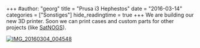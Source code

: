 +++
#author: "georg"
title = "Prusa i3 Hephestos"
date = "2016-03-14"
categories = ["Sonstiges"]
hide_readingtime = true
+++
We are building our new 3D printer. Soon we can print cases and custom parts for other projects (like [SatNOGS](https://satnogs.org/ "SatNOGS" )).

[![IMG_20160304_004548](/uploads/2016/03/IMG_20160304_004548-300x225.jpg)](/uploads/2016/03/IMG_20160304_004548.jpg)
